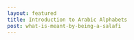 ```yaml
---
layout: featured
title: Introduction to Arabic Alphabets
post: what-is-meant-by-being-a-salafi
---
```

